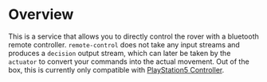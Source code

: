 # Overview

This is a service that allows you to directly control the rover with a bluetooth remote controller. `remote-control` does not take any input streams and produces a `decision` output stream, which can later be taken by the `actuator` to convert your commands into the actual movement. Out of the box, this is currently only compatible with [PlayStation5 Controller](https://www.playstation.com/en-us/support/hardware/pair-dualsense-controller-bluetooth/).
